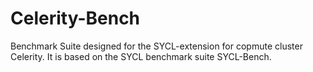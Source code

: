 # Celerity-Bench
Benchmark Suite designed for the SYCL-extension for copmute cluster Celerity. It is based on the SYCL benchmark suite SYCL-Bench.

